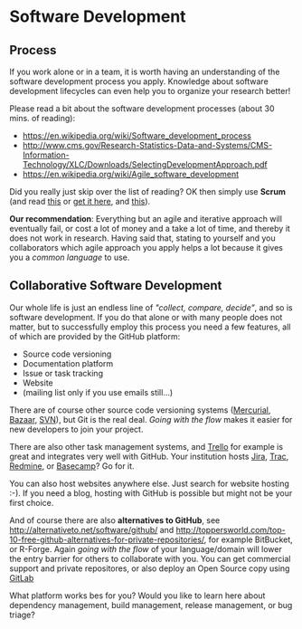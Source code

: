 # Software Development 

## Process

If you work alone or in a team, it is worth having an understanding of the software development process you apply. Knowledge about software development lifecycles can even help you to organize your research better!

Please read a bit about the software development processes (about 30 mins. of reading):

* https://en.wikipedia.org/wiki/Software_development_process
* http://www.cms.gov/Research-Statistics-Data-and-Systems/CMS-Information-Technology/XLC/Downloads/SelectingDevelopmentApproach.pdf
* https://en.wikipedia.org/wiki/Agile_software_development
 
Did you really just skip over the list of reading? OK then simply use **Scrum** (and read [this](https://searchpub.nssc.nasa.gov/servlet/sm.web.Fetch/scrum.pdf?rhid=1000&did=1984005&type=released) or [get it here](http://www.agilelearninglabs.com/resources/scrum-introduction/), and [this](https://en.wikipedia.org/wiki/Scrum_%28software_development%29)).

**Our recommendation**: Everything but an agile and iterative approach will eventually fail, or cost a lot of money and a take a lot of time, and thereby it does not work in research. Having said that, stating to yourself and you collaborators which agile approach you apply helps a lot because it gives you a _common language_ to use.


## Collaborative Software Development

Our whole life is just an endless line of *"collect, compare, decide"*, and so is software development. If you do that alone or with many people does not matter, but to successfully employ this process you need a few features, all of which are provided by the GitHub platform:

* Source code versioning
* Documentation platform
* Issue or task tracking
* Website
* (mailing list only if you use emails still...)

There are of course other source code versioning systems ([Mercurial](http://mercurial.selenic.com/), [Bazaar](http://bazaar.canonical.com/en/), [SVN](http://tortoisesvn.net/)), but Git is the real deal. *Going with the flow* makes it easier for new developers to join your project.

There are also other task management systems, and [Trello](https://www.atlassian.com/de/software/confluence) for example is great and integrates very well with GitHub. Your institution hosts [Jira](https://www.atlassian.com/de/software/confluence), [Trac](http://trac.edgewall.org/), [Redmine](http://www.redmine.org/), or [Basecamp](https://basecamp.com/)? Go for it.

You can also host websites anywhere else. Just search for website hosting :-). If you need a blog, hosting with GitHub is possible but might not be your first choice.

And of course there are also **alternatives to GitHub**, see <a href="http://alternativeto.net/software/github/">http://alternativeto.net/software/github/</a> and <a href="http://toppersworld.com/top-10-free-github-alternatives-for-private-repositories/">http://toppersworld.com/top-10-free-github-alternatives-for-private-repositories/</a>, for example BitBucket, or R-Forge. Again *going with the flow* of your language/domain will lower the entry barrier for others to collaborate with you. You can get commercial support and private repositores, or also deploy an Open Source copy using <a href="https://about.gitlab.com/">GitLab</a>

<!--
https://medium.com/@jsiarto/version-control-and-higher-education-78dc8e3f66f1
--> 

<i class="octicon octicon-comment-discussion"></i> What platform works bes for you? Would you like to learn here about dependency management, build management, release management, or bug triage?
